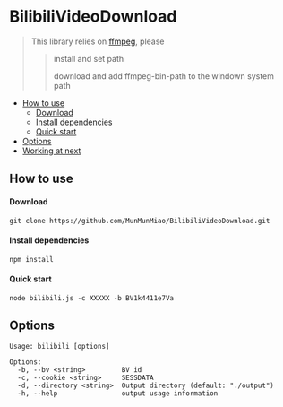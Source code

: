 # BilibiliVideoDownload

> This library relies on [ffmpeg](https://www.ffmpeg.org/download.html), please 
>> install and set path
>> 
>> download and add ffmpeg-bin-path to the windown system path

- [How to use](#How-to-use)
	- [Download](#Download)
	- [Install dependencies](#Install-dependencies)
	- [Quick start](#Quick-start)
- [Options](#Options)
- [Working at next](#Working-at-next)

## How to use

#### Download
```text
git clone https://github.com/MunMunMiao/BilibiliVideoDownload.git
```

#### Install dependencies
```text
npm install
```

#### Quick start
```text
node bilibili.js -c XXXXX -b BV1k4411e7Va
```

## Options
```text
Usage: bilibili [options]

Options:
  -b, --bv <string>         BV id
  -c, --cookie <string>     SESSDATA
  -d, --directory <string>  Output directory (default: "./output")
  -h, --help                output usage information
```
